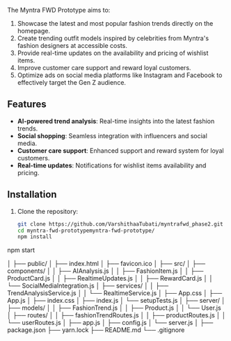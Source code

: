 
The Myntra FWD Prototype aims to:
1. Showcase the latest and most popular fashion trends directly on the homepage.
2. Create trending outfit models inspired by celebrities from Myntra's fashion designers at accessible costs.
3. Provide real-time updates on the availability and pricing of wishlist items.
4. Improve customer care support and reward loyal customers.
5. Optimize ads on social media platforms like Instagram and Facebook to effectively target the Gen Z audience.

## Features

- **AI-powered trend analysis**: Real-time insights into the latest fashion trends.
- **Social shopping**: Seamless integration with influencers and social media.
- **Customer care support**: Enhanced support and reward system for loyal customers.
- **Real-time updates**: Notifications for wishlist items availability and pricing.

## Installation

1. Clone the repository:
   ```bash
   git clone https://github.com/VarshithaaTubati/myntrafwd_phase2.git
   cd myntra-fwd-prototypemyntra-fwd-prototype/
   npm install
npm start


│
├── public/
│   ├── index.html
│   ├── favicon.ico
│
├── src/
│   ├── components/
│   │   ├── AIAnalysis.js
│   │   ├── FashionItem.js
│   │   ├── ProductCard.js
│   │   ├── RealtimeUpdates.js
│   │   ├── RewardCard.js
│   │   └── SocialMediaIntegration.js
│   ├── services/
│   │   ├── TrendAnalysisService.js
│   │   └── RealtimeService.js
│   ├── App.css
│   ├── App.js
│   ├── index.css
│   ├── index.js
│   └── setupTests.js
│
├── server/
│   ├── models/
│   │   ├── FashionTrend.js
│   │   ├── Product.js
│   │   └── User.js
│   ├── routes/
│   │   ├── fashionTrendRoutes.js
│   │   ├── productRoutes.js
│   │   └── userRoutes.js
│   ├── app.js
│   ├── config.js
│   └── server.js
│
├── package.json
├── yarn.lock
├── README.md
└── .gitignore
